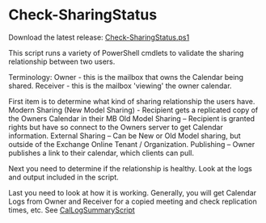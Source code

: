 # Check-SharingStatus

Download the latest release: [Check-SharingStatus.ps1](https://github.com/microsoft/CSS-Exchange/releases/latest/download/Check-SharingStatus.ps1)

This script runs a variety of PowerShell cmdlets to validate the sharing relationship between two users.

Terminology:
    Owner - this is the mailbox that owns the Calendar being shared.
    Receiver - this is the mailbox 'viewing' the owner calendar. 

First item is to determine what kind of sharing relationship the users have.
    Modern Sharing (New Model Sharing) - Recipient gets a replicated copy of the Owners Calendar in their MB
    Old Model Sharing – Recipient is granted rights but have so connect to the Owners server to get Calendar information. 
    External Sharing – Can be New or Old Model sharing, but outside of the Exchange Online Tenant / Organization. 
    Publishing – Owner publishes a link to their calendar, which clients can pull. 

Next you need to determine if the relationship is healthy. 
    Look at the logs and output included in the script.

Last you need to look at how it is working.  Generally, you will get Calendar Logs from Owner and Receiver for a copied meeting and check replication times, etc.
    See [CalLogSummaryScript](https://github.com/microsoft/CSS-Exchange/releases/latest/download/Get-CalendarDiagnosticObjectsSummary.ps1) 
